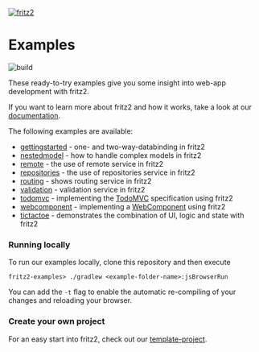 [![fritz2](https://www.fritz2.dev/images/fritz2_logo_grey.png)](https://www.fritz2.dev/)
# Examples
![build](https://github.com/jamowei/fritz2-examples/workflows/build/badge.svg)

These ready-to-try examples give you some insight into web-app development with fritz2. 

If you want to learn more about fritz2 and how it works, take a look at our [documentation](https://www.fritz2.dev/docs/).

The following examples are available:
* [gettingstarted](https://examples.fritz2.dev/gettingstarted/build/distributions/index.html) - one- and two-way-databinding in fritz2
* [nestedmodel](https://examples.fritz2.dev/nestedmodel/build/distributions/index.html) - how to handle complex models in fritz2
* [remote](https://examples.fritz2.dev/remote/build/distributions/index.html) - the use of remote service in fritz2
* [repositories](https://examples.fritz2.dev/repositories/build/distributions/index.html) - the use of repositories service in fritz2
* [routing](https://examples.fritz2.dev/routing/build/distributions/index.html) - shows routing service in fritz2
* [validation](https://examples.fritz2.dev/validation/build/distributions/index.html) - validation service in fritz2
* [todomvc](https://examples.fritz2.dev/todomvc/build/distributions/index.html) - implementing the [TodoMVC](http://todomvc.com/) specification using fritz2
* [webcomponent](https://examples.fritz2.dev/webcomponent/build/distributions/index.html) - implementing a [WebComponent](https://www.webcomponents.org/) using fritz2
* [tictactoe](https://examples.fritz2.dev/tictactoe/build/distributions/index.html) -  demonstrates the combination of UI, logic and state with fritz2

### Running locally
To run our examples locally, clone this repository and then execute
```
fritz2-examples> ./gradlew <example-folder-name>:jsBrowserRun
``` 
You can add the `-t` flag to enable the automatic re-compiling of 
your changes and reloading your browser.

### Create your own project
For an easy start into fritz2, check out our 
[template-project](https://github.com/jwstegemann/fritz2-template).